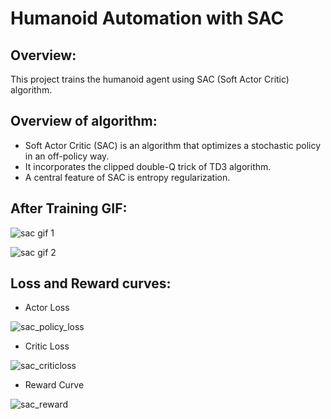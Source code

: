 # Humanoid Automation with SAC

## Overview:
This project trains the humanoid agent using SAC (Soft Actor Critic) algorithm.

## Overview of algorithm:
- Soft Actor Critic (SAC) is an algorithm that optimizes a stochastic policy in an off-policy way.
- It incorporates the clipped double-Q trick of TD3 algorithm.
- A central feature of SAC is entropy regularization.


## After Training GIF:
![sac gif 1](https://github.com/AkshayKulkarni3467/Humanoid-Automation/assets/129979542/5c0a15b7-7bee-40e0-a37f-c6c9e2a236ac)

![sac gif 2](https://github.com/AkshayKulkarni3467/Humanoid-Automation/assets/129979542/d1aada33-6e77-4bc4-86bb-ba16cf808483)

## Loss and Reward curves:
- Actor Loss
  
![sac_policy_loss](https://github.com/AkshayKulkarni3467/Humanoid-Automation/assets/129979542/703cfc80-7df1-476e-a31e-25e4ca90ce29)

- Critic Loss

![sac_criticloss](https://github.com/AkshayKulkarni3467/Humanoid-Automation/assets/129979542/d7d6192b-f029-4e9b-828f-650fd9a94b78)

- Reward Curve

![sac_reward](https://github.com/AkshayKulkarni3467/Humanoid-Automation/assets/129979542/6cfafeb5-ac62-4582-9fab-be83d28d1f78)
